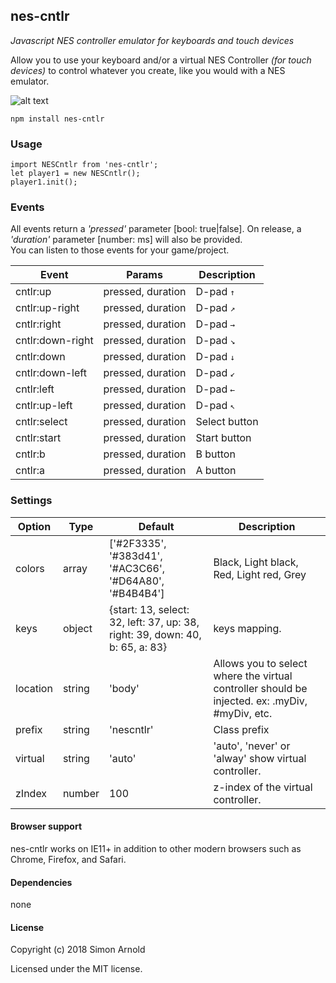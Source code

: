nes-cntlr
-------
_Javascript NES controller emulator for keyboards and touch devices_

Allow you to use your keyboard and/or a virtual NES Controller _(for touch devices)_ to control whatever you create, like you would with a NES emulator.

![alt text](https://i.imgur.com/fR0uKUQ.png "NES Controller")

`npm install nes-cntlr`

### Usage

```
import NESCntlr from 'nes-cntlr';
let player1 = new NESCntlr();
player1.init();
```

### Events

All events return a _'pressed'_ parameter [bool: true|false]. On release, a _'duration'_ parameter [number: ms] will also be provided. <br>You can listen to those events for your game/project.

Event | Params | Description
----- | ------ | -----------
cntlr:up | pressed, duration | D-pad <kbd>↑</kbd>
cntlr:up-right | pressed, duration | D-pad <kbd>↗</kbd>
cntlr:right | pressed, duration | D-pad <kbd>→</kbd>
cntlr:down-right | pressed, duration | D-pad <kbd>↘</kbd>
cntlr:down | pressed, duration | D-pad <kbd>↓</kbd>
cntlr:down-left | pressed, duration | D-pad <kbd>↙</kbd>
cntlr:left | pressed, duration | D-pad <kbd>←</kbd>
cntlr:up-left | pressed, duration | D-pad <kbd>↖</kbd>
cntlr:select | pressed, duration | Select button
cntlr:start | pressed, duration | Start button
cntlr:b | pressed, duration | B button
cntlr:a | pressed, duration | A button

### Settings

Option | Type | Default | Description
------ | ---- | ------- | -----------
colors | array | ['#2F3335', '#383d41', '#AC3C66', '#D64A80', '#B4B4B4'] | Black, Light black, Red, Light red, Grey
keys | object | {start: 13, select: 32, left: 37, up: 38, right: 39, down: 40, b: 65, a: 83} | keys mapping.
location | string | 'body' | Allows you to select where the virtual controller should be injected. ex: .myDiv, #myDiv, etc.
prefix | string | 'nescntlr' | Class prefix
virtual | string | 'auto' | 'auto', 'never' or 'alway' show virtual controller.
zIndex | number | 100 | z-index of the virtual controller.

#### Browser support

nes-cntlr works on IE11+ in addition to other modern browsers such as Chrome, Firefox, and Safari.

#### Dependencies

none

#### License

Copyright (c) 2018 Simon Arnold

Licensed under the MIT license.
